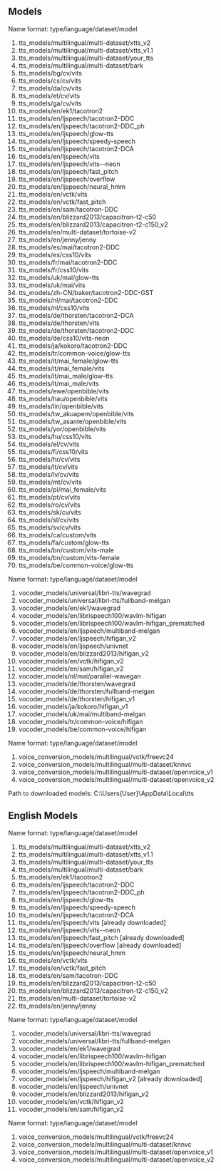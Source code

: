 ## Models
Name format: type/language/dataset/model
  1. tts_models/multilingual/multi-dataset/xtts_v2
  2. tts_models/multilingual/multi-dataset/xtts_v1.1
  3. tts_models/multilingual/multi-dataset/your_tts
  4. tts_models/multilingual/multi-dataset/bark
  5. tts_models/bg/cv/vits
  6. tts_models/cs/cv/vits
  7. tts_models/da/cv/vits
  8. tts_models/et/cv/vits
  9. tts_models/ga/cv/vits
 10. tts_models/en/ek1/tacotron2
 11. tts_models/en/ljspeech/tacotron2-DDC
 12. tts_models/en/ljspeech/tacotron2-DDC_ph
 13. tts_models/en/ljspeech/glow-tts
 14. tts_models/en/ljspeech/speedy-speech
 15. tts_models/en/ljspeech/tacotron2-DCA
 16. tts_models/en/ljspeech/vits
 17. tts_models/en/ljspeech/vits--neon
 18. tts_models/en/ljspeech/fast_pitch
 19. tts_models/en/ljspeech/overflow
 20. tts_models/en/ljspeech/neural_hmm
 21. tts_models/en/vctk/vits
 22. tts_models/en/vctk/fast_pitch
 23. tts_models/en/sam/tacotron-DDC
 24. tts_models/en/blizzard2013/capacitron-t2-c50
 25. tts_models/en/blizzard2013/capacitron-t2-c150_v2
 26. tts_models/en/multi-dataset/tortoise-v2
 27. tts_models/en/jenny/jenny
 28. tts_models/es/mai/tacotron2-DDC
 29. tts_models/es/css10/vits
 30. tts_models/fr/mai/tacotron2-DDC
 31. tts_models/fr/css10/vits
 32. tts_models/uk/mai/glow-tts
 33. tts_models/uk/mai/vits
 34. tts_models/zh-CN/baker/tacotron2-DDC-GST
 35. tts_models/nl/mai/tacotron2-DDC
 36. tts_models/nl/css10/vits
 37. tts_models/de/thorsten/tacotron2-DCA
 38. tts_models/de/thorsten/vits
 39. tts_models/de/thorsten/tacotron2-DDC
 40. tts_models/de/css10/vits-neon
 41. tts_models/ja/kokoro/tacotron2-DDC
 42. tts_models/tr/common-voice/glow-tts
 43. tts_models/it/mai_female/glow-tts
 44. tts_models/it/mai_female/vits
 45. tts_models/it/mai_male/glow-tts
 46. tts_models/it/mai_male/vits
 47. tts_models/ewe/openbible/vits
 48. tts_models/hau/openbible/vits
 49. tts_models/lin/openbible/vits
 50. tts_models/tw_akuapem/openbible/vits
 51. tts_models/tw_asante/openbible/vits
 52. tts_models/yor/openbible/vits
 53. tts_models/hu/css10/vits
 54. tts_models/el/cv/vits
 55. tts_models/fi/css10/vits
 56. tts_models/hr/cv/vits
 57. tts_models/lt/cv/vits
 58. tts_models/lv/cv/vits
 59. tts_models/mt/cv/vits
 60. tts_models/pl/mai_female/vits
 61. tts_models/pt/cv/vits
 62. tts_models/ro/cv/vits
 63. tts_models/sk/cv/vits
 64. tts_models/sl/cv/vits
 65. tts_models/sv/cv/vits
 66. tts_models/ca/custom/vits
 67. tts_models/fa/custom/glow-tts
 68. tts_models/bn/custom/vits-male
 69. tts_models/bn/custom/vits-female
 70. tts_models/be/common-voice/glow-tts

Name format: type/language/dataset/model
  1. vocoder_models/universal/libri-tts/wavegrad
  2. vocoder_models/universal/libri-tts/fullband-melgan
  3. vocoder_models/en/ek1/wavegrad
  4. vocoder_models/en/librispeech100/wavlm-hifigan
  5. vocoder_models/en/librispeech100/wavlm-hifigan_prematched
  6. vocoder_models/en/ljspeech/multiband-melgan
  7. vocoder_models/en/ljspeech/hifigan_v2
  8. vocoder_models/en/ljspeech/univnet
  9. vocoder_models/en/blizzard2013/hifigan_v2
 10. vocoder_models/en/vctk/hifigan_v2
 11. vocoder_models/en/sam/hifigan_v2
 12. vocoder_models/nl/mai/parallel-wavegan
 13. vocoder_models/de/thorsten/wavegrad
 14. vocoder_models/de/thorsten/fullband-melgan
 15. vocoder_models/de/thorsten/hifigan_v1
 16. vocoder_models/ja/kokoro/hifigan_v1
 17. vocoder_models/uk/mai/multiband-melgan
 18. vocoder_models/tr/common-voice/hifigan
 19. vocoder_models/be/common-voice/hifigan

Name format: type/language/dataset/model
  1. voice_conversion_models/multilingual/vctk/freevc24
  2. voice_conversion_models/multilingual/multi-dataset/knnvc
  3. voice_conversion_models/multilingual/multi-dataset/openvoice_v1
  4. voice_conversion_models/multilingual/multi-dataset/openvoice_v2

Path to downloaded models: C:\Users\{User}\AppData\Local\tts


## English Models
Name format: type/language/dataset/model
  1. tts_models/multilingual/multi-dataset/xtts_v2
  2. tts_models/multilingual/multi-dataset/xtts_v1.1
  3. tts_models/multilingual/multi-dataset/your_tts
  4. tts_models/multilingual/multi-dataset/bark
 10. tts_models/en/ek1/tacotron2
 11. tts_models/en/ljspeech/tacotron2-DDC
 12. tts_models/en/ljspeech/tacotron2-DDC_ph
 13. tts_models/en/ljspeech/glow-tts
 14. tts_models/en/ljspeech/speedy-speech
 15. tts_models/en/ljspeech/tacotron2-DCA
 16. tts_models/en/ljspeech/vits [already downloaded]
 17. tts_models/en/ljspeech/vits--neon
 18. tts_models/en/ljspeech/fast_pitch [already downloaded]
 19. tts_models/en/ljspeech/overflow [already downloaded]
 20. tts_models/en/ljspeech/neural_hmm
 21. tts_models/en/vctk/vits
 22. tts_models/en/vctk/fast_pitch
 23. tts_models/en/sam/tacotron-DDC
 24. tts_models/en/blizzard2013/capacitron-t2-c50
 25. tts_models/en/blizzard2013/capacitron-t2-c150_v2
 26. tts_models/en/multi-dataset/tortoise-v2
 27. tts_models/en/jenny/jenny

Name format: type/language/dataset/model
  1. vocoder_models/universal/libri-tts/wavegrad
  2. vocoder_models/universal/libri-tts/fullband-melgan
  3. vocoder_models/en/ek1/wavegrad
  4. vocoder_models/en/librispeech100/wavlm-hifigan
  5. vocoder_models/en/librispeech100/wavlm-hifigan_prematched
  6. vocoder_models/en/ljspeech/multiband-melgan
  7. vocoder_models/en/ljspeech/hifigan_v2 [already downloaded]
  8. vocoder_models/en/ljspeech/univnet
  9. vocoder_models/en/blizzard2013/hifigan_v2
 10. vocoder_models/en/vctk/hifigan_v2
 11. vocoder_models/en/sam/hifigan_v2

Name format: type/language/dataset/model
  1. voice_conversion_models/multilingual/vctk/freevc24
  2. voice_conversion_models/multilingual/multi-dataset/knnvc
  3. voice_conversion_models/multilingual/multi-dataset/openvoice_v1
  4. voice_conversion_models/multilingual/multi-dataset/openvoice_v2
